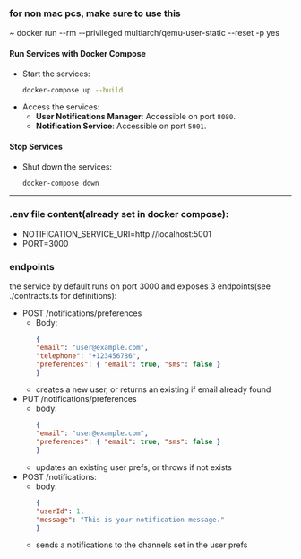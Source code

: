 ### for non mac pcs, make sure to use this
~ docker run --rm --privileged multiarch/qemu-user-static --reset -p yes

#### **Run Services with Docker Compose**
- Start the services:
  ```bash
  docker-compose up --build
  ```
- Access the services:
    - **User Notifications Manager**: Accessible on port `8080`.
    - **Notification Service**: Accessible on port `5001`.

#### **Stop Services**
- Shut down the services:
  ```bash
  docker-compose down
  ```

---

### .env file content(already set in docker compose):
- NOTIFICATION_SERVICE_URI=http://localhost:5001
- PORT=3000


### endpoints
the service by default runs on port 3000 and exposes 3 endpoints(see ./contracts.ts for definitions):
- POST /notifications/preferences 
  - Body:     
    ```json
    {
    "email": "user@example.com",
    "telephone": "+123456786",
    "preferences": { "email": true, "sms": false }
    }
     ```
  - creates a new user, or returns an existing if email already found
- PUT /notifications/preferences
  - body: 
       ```json
     {
       "email": "user@example.com",
       "preferences": { "email": true, "sms": false }
     }
     ```
  - updates an existing user prefs, or throws if not exists
- POST /notifications:
  - body: 
       ```json
     {
       "userId": 1,
       "message": "This is your notification message."
     }
     ```
  - sends a notifications to the channels set in the user prefs


